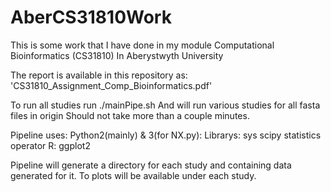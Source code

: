 # AberCS31810Work
This is some work that I have done in my module Computational Bioinformatics (CS31810) In Aberystwyth University

The report is available in this repository as: 'CS31810_Assignment_Comp_Bioinformatics.pdf'

To run all studies run ./mainPipe.sh
And will run various studies for all fasta files in origin 
Should not take more than a couple minutes. 


Pipeline uses: 
Python2(mainly) & 3(for NX.py):
	Librarys:
		sys
		scipy
		statistics
		operator
R:
	ggplot2

Pipeline will generate a directory for each study and containing data generated for it.
To plots will be available under each study.
